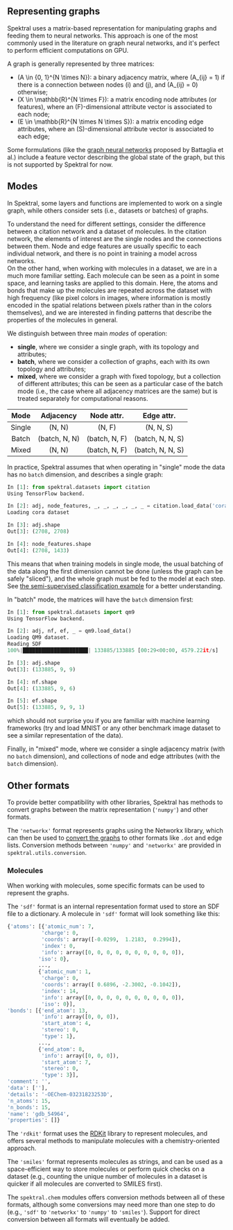 ## Representing graphs

Spektral uses a matrix-based representation for manipulating graphs and feeding them to neural networks. This approach is one of the most commonly used in the literature on graph neural networks, and it's perfect to perform efficient computations on GPU.

A graph is generally represented by three matrices:

- \(A \in \{0, 1\}^{N \times N}\): a binary adjacency matrix, where \(A_{ij} = 1\) if there is a connection between nodes \(i\) and \(j\), and \(A_{ij} = 0\) otherwise;
- \(X \in \mathbb{R}^{N \times F}\): a matrix encoding node attributes (or features), where an \(F\)-dimensional attribute vector is associated to each node;
- \(E \in \mathbb{R}^{N \times N \times S}\): a matrix encoding edge attributes, where an \(S\)-dimensional attribute vector is associated to each edge;

Some formulations (like the [graph neural networks](https://arxiv.org/abs/1806.01261) proposed by Battaglia et al.) include a feature vector describing the global state of the graph, but this is not supported by Spektral for now. 

## Modes

In Spektral, some layers and functions are implemented to work on a single graph, while others consider sets (i.e., datasets or batches) of graphs. 

To understand the need for different settings, consider the difference between a citation network and a dataset of molecules.
In the citation network, the elements of interest are the single nodes and the connections between them. Node and edge features are usually specific to each individual network, and there is no point in training a model across networks.  
On the other hand, when working with molecules in a dataset, we are in a much more familiar setting. Each molecule can be seen as a point in some space, and learning tasks are applied to this domain. Here, the atoms and bonds that make up the molecules are repeated across the dataset with high frequency (like pixel colors in images, where information is mostly encoded in the spatial relations between pixels rather than in the colors themselves), and we are interested in finding patterns that describe the properties of the molecules in general. 

We distinguish between three main _modes_ of operation: 

- **single**, where we consider a single graph, with its topology and attributes;
- **batch**, where we consider a collection of graphs, each with its own topology and attributes;
- **mixed**, where we consider a graph with fixed topology, but a collection of 
different attributes; this can be seen as a particular case of the batch mode (i.e., the case where all adjacency matrices are the same) but is treated separately for computational reasons. 

|Mode  |Adjacency    |Node attr.   |Edge attr.      |
|:----:|:-----------:|:-----------:|:--------------:|
|Single|(N, N)       |(N, F)       |(N, N, S)       |
|Batch |(batch, N, N)|(batch, N, F)|(batch, N, N, S)|
|Mixed |(N, N)       |(batch, N, F)|(batch, N, N, S)|


In practice, Spektral assumes that when operating in "single" mode the data has no `batch` dimension, and describes a single graph:

```py
In [1]: from spektral.datasets import citation
Using TensorFlow backend.

In [2]: adj, node_features, _, _, _, _, _, _ = citation.load_data('cora')
Loading cora dataset

In [3]: adj.shape
Out[3]: (2708, 2708)

In [4]: node_features.shape
Out[4]: (2708, 1433)
```

This means that when training models in single mode, the usual batching of the data along the first dimension cannot be done (unless the graph can be safely "sliced"), and the whole graph must be fed to the model at each step. See [the semi-supervised classification example](https://github.com/danielegrattarola/spektral/blob/master/examples/semi_sup_classification_gcn.py) for a better understanding.

In "batch" mode, the matrices will have the `batch` dimension first: 

```py
In [1]: from spektral.datasets import qm9
Using TensorFlow backend.

In [2]: adj, nf, ef, _ = qm9.load_data()
Loading QM9 dataset.
Reading SDF
100%|█████████████████████| 133885/133885 [00:29<00:00, 4579.22it/s]

In [3]: adj.shape
Out[3]: (133885, 9, 9)

In [4]: nf.shape
Out[4]: (133885, 9, 6)

In [5]: ef.shape
Out[5]: (133885, 9, 9, 1)
```

which should not surprise you if you are familiar with machine learning frameworks (try and load MNIST or any other benchmark image dataset to see a similar representation of the data).

Finally, in "mixed" mode, where we consider a single adjacency matrix (with no `batch` dimension), and collections of node and edge attributes (with the `batch` dimension).

## Other formats

To provide better compatibility with other libraries, Spektral has methods to convert graphs between the matrix representation (`'numpy'`) and other formats. 

The `'networkx'` format represents graphs using the Networkx library, which can then be used to [convert the graphs](https://networkx.github.io/documentation/networkx-1.10/reference/convert.html) to other formats like `.dot` and edge lists. 
Conversion methods between `'numpy'` and `'networkx'` are provided in `spektral.utils.conversion`.


### Molecules

When working with molecules, some specific formats can be used to represent the graphs. 

The `'sdf'` format is an internal representation format used to store an SDF file to a dictionary. A molecule in `'sdf'` format will look something like this: 

```py
{'atoms': [{'atomic_num': 7,
           'charge': 0,
           'coords': array([-0.0299,  1.2183,  0.2994]),
           'index': 0,
           'info': array([0, 0, 0, 0, 0, 0, 0, 0, 0, 0]),
          'iso': 0},
          ...,
          {'atomic_num': 1,
           'charge': 0,
           'coords': array([ 0.6896, -2.3002, -0.1042]),
           'index': 14,
           'info': array([0, 0, 0, 0, 0, 0, 0, 0, 0, 0]),
           'iso': 0}],
'bonds': [{'end_atom': 13,
           'info': array([0, 0, 0]),
           'start_atom': 4,
           'stereo': 0,
           'type': 1},
          ...,
          {'end_atom': 8,
           'info': array([0, 0, 0]),
           'start_atom': 7,
           'stereo': 0,
           'type': 3}],
'comment': '',
'data': [''],
'details': '-OEChem-03231823253D',
'n_atoms': 15,
'n_bonds': 15,
'name': 'gdb_54964',
'properties': []}
```

The `'rdkit'` format uses the [RDKit](http://www.rdkit.org/docs/index.html) library to represent molecules, and offers several methods to manipulate molecules with a chemistry-oriented approach.

The `'smiles'` format represents molecules as strings, and can be used as a space-efficient way to store molecules or perform quick checks on a dataset (e.g., counting the unique number of molecules in a dataset is quicker if all molecules are converted to SMILES first).

The `spektral.chem` modules offers conversion methods between all of these formats, although some conversions may need more than one step to do (e.g., `'sdf'` to `'networkx'` to `'numpy'` to `'smiles'`). Support for direct conversion between all formats will eventually be added.